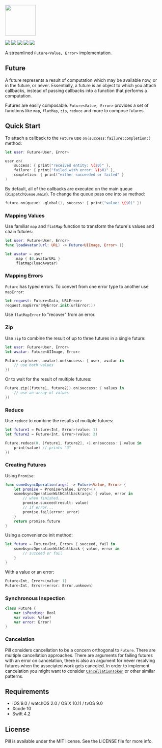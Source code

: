 <p align="left"><img src="https://cloud.githubusercontent.com/assets/1567433/19490843/61cd2460-9579-11e6-9269-6cdebdf2a1cb.png" height="100"/>

<p align="left">
<img src="https://img.shields.io/cocoapods/v/Pill.svg?label=version">
<img src="https://img.shields.io/badge/platforms-iOS%2C%20macOS%2C%20watchOS%2C%20tvOS-lightgrey.svg">
<img src="https://img.shields.io/badge/supports-CocoaPods%2C%20Carthage%2C%20SwiftPM-green.svg">
<a href="https://travis-ci.org/kean/Pill"><img src="https://img.shields.io/travis/kean/Pill/master.svg"></a>
<img src="https://img.shields.io/badge/test%20coverage-100%25-brightgreen.svg">
</p>

A streamlined `Future<Value, Error>` implementation.

## Future

A future represents a result of computation which may be available now, or in the future, or never. Essentially, a future is an object to which you attach callbacks, instead of passing callbacks into a function that performs a computation.

Futures are easily composable. `Future<Value, Error>` provides a set of functions like `map`, `flatMap`, `zip`, `reduce` and more to compose futures. 

## Quick Start

To attach a callback to the `Future` use  `on(success:failure:completion:)` method:

```swift
let user: Future<User, Error>

user.on(
    success: { print("received entity: \($0)" },
    failure: { print("failed with error: \($0)" },
    completion: { print("either succeeded or failed" }
)
```

By default, all of the callbacks are executed on the main queue (`DispatchQueue.main`). To change the queue pass one into `on` method:

```swift
future.on(queue: .global(), success: { print("value: \($0)" })
```

### Mapping Values

Use familiar `map` and `flatMap` function to transform the future's values and chain futures:

```swift
let user: Future<User, Error>
func loadAvatar(url: URL) -> Future<UIImage, Error> {}

let avatar = user
    .map { $0.avatarURL }
    .flatMap(loadAvatar)
```

### Mapping Errors

`Future` has typed errors. To convert from one error type to another use `mapError`:

```swift
let request: Future<Data, URLError>
request.mapError(MyError.init(urlError:))
```

Use `flatMapError` to "recover" from an error.

### Zip

Use  `zip`  to combine the result of up to three futures in a single future:

```swift
let user: Future<User, Error>
let avatar: Future<UIImage, Error>

Future.zip(user, avatar).on(success: { user, avatar in
    // use both values
})
```

Or to wait for the result of multiple futures:

```swift
Future.zip([future1, future2]).on(success: { values in
    // use an array of values
})
```

### Reduce

Use `reduce` to combine the results of multiple futures:

```swift
let future1 = Future<Int, Error>(value: 1)
let future2 = Future<Int, Error>(value: 2)

Future.reduce(0, [future1, future2], +).on(success: { value in
    print(value) // prints "3"
})
```

### Creating Futures

Using `Promise`:

```swift
func someAsyncOperation(args) -> Future<Value, Error> {
    let promise = Promise<Value, Error>()
    someAsyncOperationWithCallback(args) { value, error in
        // when finished...
        promise.succeed(result: value)
        // if error...
        promise.fail(error: error)
    }
    return promise.future
}
```

Using a convenience init method:

```swift
let future = Future<Int, Error> { succeed, fail in
    someAsyncOperationWithCallback { value, error in
        // succeed or fail
    }
}
```

With a value or an error:

```swift
Future<Int, Error>(value: 1)
Future<Int, Error>(error: Error.unknown)
```

### Synchronous Inspection

```swift
class Future {
    var isPending: Bool
    var value: Value?
    var error: Error?
}
```

### Cancelation

Pill considers cancellation to be a concern orthogonal to `Future`. There are multiple cancellation approaches. There are arguments for failing futures with an error on cancelation, there is also an argument for never resolving futures when the associated work gets canceled. In order to implement cancelation you might want to consider  [`CancellationToken`](https://kean.github.io/post/cancellation-token) or other similar patterns.    

## Requirements

- iOS 9.0 / watchOS 2.0 / OS X 10.11 / tvOS 9.0
- Xcode 10
- Swift 4.2

## License

Pill is available under the MIT license. See the LICENSE file for more info.
